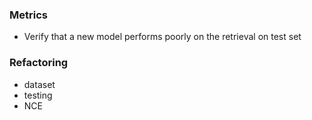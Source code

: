 
### Metrics
* Verify that a new model performs poorly on the retrieval on test set

### Refactoring
* dataset
* testing
* NCE
